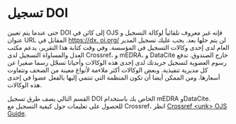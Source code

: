 # تسجيل DOI

حتى عندما يتم تعيين DOI إلى كائن في OJS فإنه غير معروف تلقائياً لوكالة التسجيل و عنوان URL المقابل في [https://dx. oi.org/](https://dx.doi.org/) لن يتم حلها بعد. يجب عليك تسجيل المدير العام لدى إحدى وكالات التسجيل في المؤسسة. وفي وقت كتابة هذا التقرير، يدعم مكتب العدل والمساواة التسجيل لدى Crossref، و mEDRA، و DataCite خارج الصندوق. تدفع رسوم العضوية لتسجيل جريدتك لدى إحدى هذه الوكالات وأحيانا تسجّل رسما صغيرا عن كل مديرية تنفيذية.  وبعض الوكالات أكثر ملاءمة لأنواع معينة من الصحف وتتفاوت أسعارها. ومن الممكن أيضا أن تكون المنظمة التي تنتمي إليها بالفعل عضوا في إحدى هذه الوكالات.

القسم التالي يصف طرق تسجيل DOI الخاص بك باستخدام mEDRA وDataCite. للحصول على تعليمات حول كيفية التسجيل مع Crossref، انظر [Crossref \<unk> OJS Guide](https://docs.pkp.sfu.ca/crossref-ojs-manual/en/).
